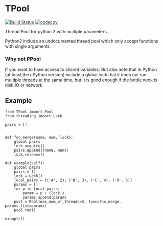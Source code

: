# TPool
[![Build Status](https://semaphoreci.com/api/v1/ahmad88me/tpool/branches/master/badge.svg)](https://semaphoreci.com/ahmad88me/tpool)
[![codecov](https://codecov.io/gh/oeg-upm/TPool/branch/master/graph/badge.svg)](https://codecov.io/gh/oeg-upm/TPool)

Thread Pool for python 2 with multiple parameters. 

Python2 include an undocumented thread pool which 
only accept functions with single arguments. 

### Why not PPool
If you want to have access to shared variables. But also
note that in Python (at least the cPython version)
include a global lock that it does not run multiple 
threads at the same time, but it is good enough if the 
bottle neck is disk IO or network. 

## Example
```
from TPool import Pool
from threading import Lock

pairs = []


def foo_merge(name, num, lock):
    global pairs
    lock.acquire()
    pairs.append((name, num))
    lock.release()

def example(self):
    global pairs
    pairs = []
    lock = Lock()
    local_pairs = [('A', 2), ('B', 3), ('C', 4), ('D', 5)]
    params = []
    for p in local_pairs:
        param = p + (lock,)
        params.append(param)
    pool = Pool(max_num_of_threads=3, func=foo_merge, params_list=params)
    pool.run()
   
example()
```
